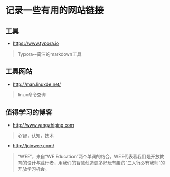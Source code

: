 # 记录一些有用的网站链接

## 工具

- <https://www.typora.io>

> Typora--简洁的markdown工具

## 工具网站

- <http://man.linuxde.net/> 

> linux命令查询

## 值得学习的博客

- <http://www.yangzhiping.com>

> 心智，认知，技术

- <http://joinwee.com/>

> “WEE”，来自“WE Education”两个单词的结合。WEE代表着我们是开放教育的设计与践行者，用我们的智慧创造更多好玩有趣的“三人行必有我师”的开放学习机会。

